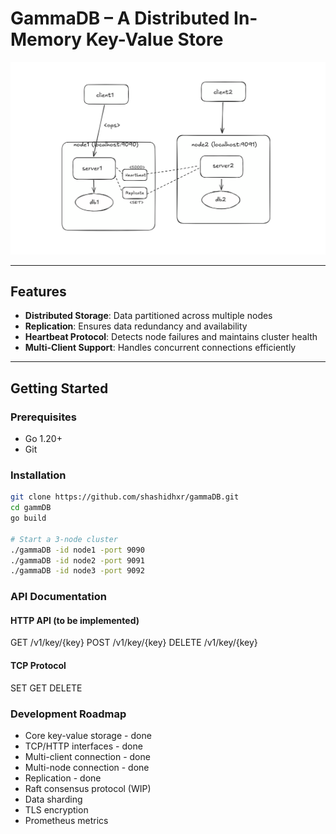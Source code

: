 # GammaDB – A Distributed In-Memory Key-Value Store

![GammaDB Architecture](./assets/architecture.png)

---

## Features

- **Distributed Storage**: Data partitioned across multiple nodes  
- **Replication**: Ensures data redundancy and availability  
- **Heartbeat Protocol**: Detects node failures and maintains cluster health  
- **Multi-Client Support**: Handles concurrent connections efficiently  

---

## Getting Started

### Prerequisites
- Go 1.20+
- Git

### Installation

```bash
git clone https://github.com/shashidhxr/gammaDB.git
cd gammDB
go build

# Start a 3-node cluster
./gammaDB -id node1 -port 9090
./gammaDB -id node2 -port 9091
./gammaDB -id node3 -port 9092
```

### API Documentation

#### HTTP API     (to be implemented)
GET    /v1/key/{key} 
POST   /v1/key/{key}
DELETE /v1/key/{key}

#### TCP Protocol
SET <key> <value>
GET <key>
DELETE <key>


### Development Roadmap
- Core key-value storage - done
- TCP/HTTP interfaces - done
- Multi-client connection - done
- Multi-node connection - done
- Replication - done
- Raft consensus protocol (WIP)
- Data sharding
- TLS encryption
- Prometheus metrics
